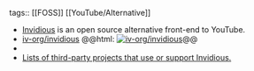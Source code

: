 tags:: [[FOSS]] [[YouTube/Alternative]]

- [Invidious](https://invidious.io/) is an open source alternative front-end to YouTube.
- [iv-org/invidious](https://github.com/iv-org/invidious)
  @@html: <a href="https://github.com/iv-org/invidious/"><img src="https://github-readme-stats-astronomer.vercel.app/api/pin/?username=iv-org&repo=invidious&theme=tokyonight" alt="iv-org/invidious"/></a>@@
-
- [Lists of third-party projects that use or support Invidious.](https://docs.invidious.io/applications/)